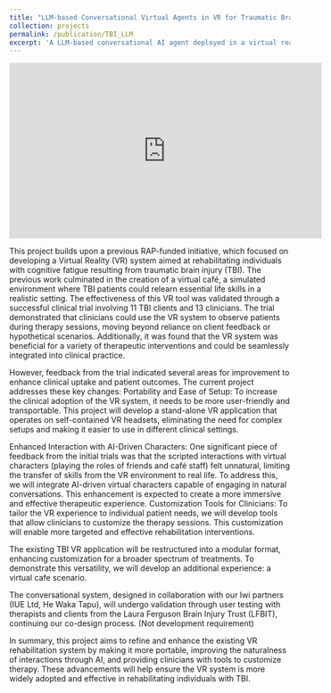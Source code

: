```yaml
---
title: "LLM-based Conversational Virtual Agents in VR for Traumatic Brain Injury Rehabilitation"
collection: projects
permalink: /publication/TBI_LLM
excerpt: 'A LLM-based conversational AI agent deployed in a virtual reality café environment to support rehabilitation for individuals with traumatic brain injury.'
---
```


<iframe width="560" height="315" src="https://www.youtube.com/embed/7Tw_j2t83zg" frameborder="0" allow="accelerometer; autoplay; clipboard-write; encrypted-media; gyroscope; picture-in-picture" allowfullscreen></iframe>

This project builds upon a previous RAP-funded initiative, which focused on developing a Virtual Reality (VR) system aimed at rehabilitating individuals with cognitive fatigue resulting from traumatic brain injury (TBI). The previous work culminated in the creation of a virtual café, a simulated environment where TBI patients could relearn essential life skills in a realistic setting. The effectiveness of this VR tool was validated through a successful clinical trial involving 11 TBI clients and 13 clinicians. The trial demonstrated that clinicians could use the VR system to observe patients during therapy sessions, moving beyond reliance on client feedback or hypothetical scenarios. Additionally, it was found that the VR system was beneficial for a variety of therapeutic interventions and could be seamlessly integrated into clinical practice.

However, feedback from the trial indicated several areas for improvement to enhance clinical uptake and patient outcomes. The current project addresses these key changes:
Portability and Ease of Setup: To increase the clinical adoption of the VR system, it needs to be more user-friendly and transportable. This project will develop a stand-alone VR application that operates on self-contained VR headsets, eliminating the need for complex setups and making it easier to use in different clinical settings.

Enhanced Interaction with AI-Driven Characters: One significant piece of feedback from the initial trials was that the scripted interactions with virtual characters (playing the roles of friends and café staff) felt unnatural, limiting the transfer of skills from the VR environment to real life. To address this, we will integrate AI-driven virtual characters capable of engaging in natural conversations. This enhancement is expected to create a more immersive and effective therapeutic experience.
Customization Tools for Clinicians: To tailor the VR experience to individual patient needs, we will develop tools that allow clinicians to customize the therapy sessions. This customization will enable more targeted and effective rehabilitation interventions.

The existing TBI VR application will be restructured into a modular format, enhancing customization for a broader spectrum of treatments. To demonstrate this versatility, we will develop an additional experience: a virtual cafe scenario. 

The conversational system, designed in collaboration with our Iwi partners (IUE Ltd, He Waka Tapu), will undergo validation through user testing with therapists and clients from the Laura Ferguson Brain Injury Trust (LFBIT), continuing our co-design process. (Not development requirement)

In summary, this project aims to refine and enhance the existing VR rehabilitation system by making it more portable, improving the naturalness of interactions through AI, and providing clinicians with tools to customize therapy. These advancements will help ensure the VR system is more widely adopted and effective in rehabilitating individuals with TBI.




